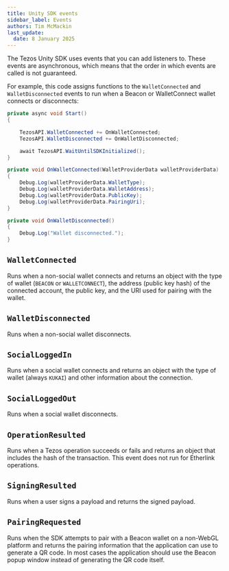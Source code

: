 ```yaml
---
title: Unity SDK events
sidebar_label: Events
authors: Tim McMackin
last_update:
  date: 8 January 2025
---
```


The Tezos Unity SDK uses events that you can add listeners to.
These events are asynchronous, which means that the order in which events are called is not guaranteed.

For example, this code assigns functions to the `WalletConnected` and `WalletDisconnected` events to run when a Beacon or WalletConnect wallet connects or disconnects:

```csharp
private async void Start()
{

    TezosAPI.WalletConnected += OnWalletConnected;
    TezosAPI.WalletDisconnected += OnWalletDisconnected;

    await TezosAPI.WaitUntilSDKInitialized();
}

private void OnWalletConnected(WalletProviderData walletProviderData)
{
    Debug.Log(walletProviderData.WalletType);
    Debug.Log(walletProviderData.WalletAddress);
    Debug.Log(walletProviderData.PublicKey);
    Debug.Log(walletProviderData.PairingUri);
}

private void OnWalletDisconnected()
{
    Debug.Log("Wallet disconnected.");
}
```

## `WalletConnected`

Runs when a non-social wallet connects and returns an object with the type of wallet (`BEACON` or `WALLETCONNECT`), the address (public key hash) of the connected account, the public key, and the URI used for pairing with the wallet.

## `WalletDisconnected`

Runs when a non-social wallet disconnects.

## `SocialLoggedIn`

Runs when a social wallet connects and returns an object with the type of wallet (always `KUKAI`) and other information about the connection.
<!-- TODO more detail about the SocialProviderData object -->

## `SocialLoggedOut`

Runs when a social wallet disconnects.

## `OperationResulted`

Runs when a Tezos operation succeeds or fails and returns an object that includes the hash of the transaction.
This event does not run for Etherlink operations.

## `SigningResulted`

Runs when a user signs a payload and returns the signed payload.

## `PairingRequested`

Runs when the SDK attempts to pair with a Beacon wallet on a non-WebGL platform and returns the pairing information that the application can use to generate a QR code.
In most cases the application should use the Beacon popup window instead of generating the QR code itself.
